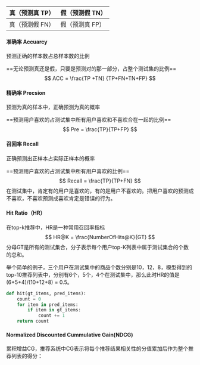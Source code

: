 | 真（预测真 TP） | 假（预测假 TN） |
| --------------- | --------------- |
| 真（预测假 FN） | 假（预测真 FP） |

#### 准确率 Accuarcy

预测正确的样本数占总样本数的比例

==无论预测真还是假，只要是预测对的那一部分，占整个测试集的比例==
$$
ACC = \frac{TP +TN} {TP+FN+TN+FP}
$$

#### 精确率 Precsion

预测为真的样本中，正确预测为真的概率

==预测用户喜欢的占测试集中所有用户喜欢和不喜欢合在一起的比例==
$$
Pre = \frac{TP}{TP+FP}
$$

#### 召回率 Recall

正确预测出正样本占实际正样本的概率

==预测用户喜欢的占测试集中所有用户喜欢的比例==
$$
Recall = \frac{TP}{TP+FN}
$$
在测试集中，肯定有的用户是喜欢的，有的是用户不喜欢的。把用户喜欢的预测成不喜欢，不喜欢预测成喜欢肯定是错误的行为。

#### Hit Ratio（HR）

在top-k推荐中，HR是一种常用召回率指标
$$
HR@K = \frac{NumberOfHits@K}{GT}
$$
分母GT是所有的测试集合，分子表示每个用户top-K列表中属于测试集合的个数的总和。

举个简单的例子，三个用户在测试集中的商品个数分别是10，12，8，模型得到的top-10推荐列表中，分别有6个，5个，4个在测试集中，那么此时HR的值是 (6+5+4)/(10+12+8) = 0.5。

```python
def hit(gt_items, pred_items):
    count = 0
    for item in pred_items:
        if item in gt_items:
            count += 1
    return count
```

#### Normalized Discounted Cummulative Gain(NDCG)

累积增益CG，推荐系统中CG表示将每个推荐结果相关性的分值累加后作为整个推荐列表的得分：